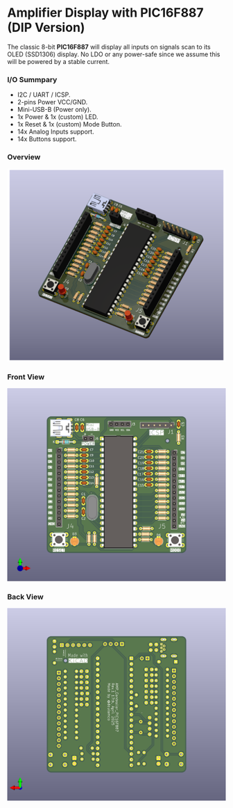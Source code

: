 # Amplifier Display with PIC16F887 (DIP Version)
The classic 8-bit **PIC16F887** will display all inputs on signals scan to its OLED (SSD1306) display. 
No LDO or any power-safe since we assume this will be powered by a stable current.

### I/O Summpary
- I2C / UART / ICSP.
- 2-pins Power VCC/GND.
- Mini-USB-B (Power only).
- 1x Power & 1x (custom) LED.
- 1x Reset & 1x (custom) Mode Button.
- 14x Analog Inputs support.
- 14x Buttons support.

### Overview
![](https://github.com/thetrung/Amp_Display_16F887_DIP/blob/master/Images/3D_View.png)

### Front View
![](https://github.com/thetrung/Amp_Display_16F887_DIP/blob/master/Images/Front_View.png)

### Back View
![](https://github.com/thetrung/Amp_Display_16F887_DIP/blob/master/Images/Back_View.png)
